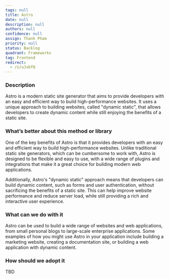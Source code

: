 ```yaml
---
tags: null
title: Astro
date: null
description: null
authors: null
confidence: null
assign: Thanh Pham
priority: null
status: Backlog
quadrant: Frameworks
tag: Frontend
redirect:
  - /s/uJxbfQ
---
```


<!-- table_of_contents 30003d06-478c-4261-81ef-b4454bfcca97 -->

### Description

Astro is a modern static site generator that aims to provide developers with an easy and efficient way to build high-performance websites. It uses a unique approach to building websites, called "dynamic static", that allows developers to create dynamic content while still enjoying the benefits of a static site.

### What’s better about this method or library

One of the key benefits of Astro is that it provides developers with an easy and efficient way to build high-performance websites. Unlike traditional static site generators, which can be cumbersome to work with, Astro is designed to be flexible and easy to use, with a wide range of plugins and integrations that make it a great choice for building modern web applications.

Additionally, Astro's "dynamic static" approach means that developers can build dynamic content, such as forms and user authentication, without sacrificing the benefits of a static site. This can help improve website performance and reduce server load, while still providing a rich and interactive user experience.

### What can we do with it

Astro can be used to build a wide range of websites and web applications, from small personal blogs to large-scale enterprise applications. Some examples of how you might use Astro in your application include building a marketing website, creating a documentation site, or building a web application with dynamic content.

### How should we adopt it

TBD

<!-- child_database 88539ce4-2d9d-4fe2-8619-656be51c607e -->
